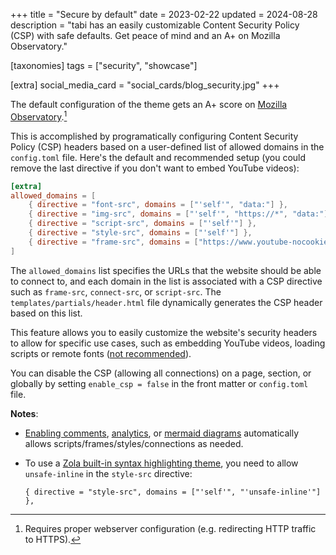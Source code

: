 +++
title = "Secure by default"
date = 2023-02-22
updated = 2024-08-28
description = "tabi has an easily customizable Content Security Policy (CSP) with safe defaults. Get peace of mind and an A+ on Mozilla Observatory."

[taxonomies]
tags = ["security", "showcase"]

[extra]
social_media_card = "social_cards/blog_security.jpg"
+++

The default configuration of the theme gets an A+ score on [Mozilla Observatory](https://observatory.mozilla.org).[^1]

This is accomplished by programatically configuring Content Security Policy (CSP) headers based on a user-defined list of allowed domains in the `config.toml` file. Here's the default and recommended setup (you could remove the last directive if you don't want to embed YouTube videos):

```toml
[extra]
allowed_domains = [
    { directive = "font-src", domains = ["'self'", "data:"] },
    { directive = "img-src", domains = ["'self'", "https://*", "data:"] },
    { directive = "script-src", domains = ["'self'"] },
    { directive = "style-src", domains = ["'self'"] },
    { directive = "frame-src", domains = ["https://www.youtube-nocookie.com"] },
]
```

The `allowed_domains` list specifies the URLs that the website should be able to connect to, and each domain in the list is associated with a CSP directive such as `frame-src`, `connect-src`, or `script-src`. The `templates/partials/header.html` file dynamically generates the CSP header based on this list.

This feature allows you to easily customize the website's security headers to allow for specific use cases, such as embedding YouTube videos, loading scripts or remote fonts ([not recommended](https://www.albertovarela.net/blog/2022/11/stop-using-google-fonts/)).

You can disable the CSP (allowing all connections) on a page, section, or globally by setting `enable_csp = false` in the front matter or `config.toml` file.

**Notes**:

- [Enabling comments](@/blog/comments/index.md), [analytics](@/blog/mastering-tabi-settings/index.md#analytics), or [mermaid diagrams](@/blog/shortcodes/index.md#mermaid-diagrams) automatically allows scripts/frames/styles/connections as needed.
- To use a [Zola built-in syntax highlighting theme](https://www.getzola.org/documentation/getting-started/configuration/#syntax-highlighting), you need to allow `unsafe-inline` in the `style-src` directive:

    ```
    { directive = "style-src", domains = ["'self'", "'unsafe-inline'"] },
    ```

[^1]: Requires proper webserver configuration (e.g. redirecting HTTP traffic to HTTPS).
